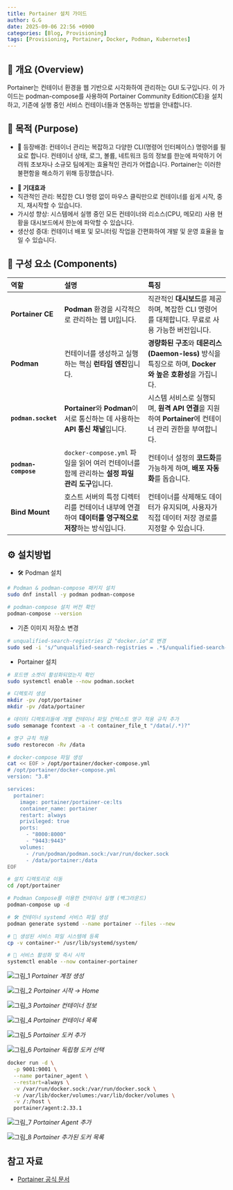 ```yaml
---
title: Portainer 설치 가이드
author: G.G
date: 2025-09-06 22:56 +0900
categories: [Blog, Provisioning]
tags: [Provisioning, Portainer, Docker, Podman, Kubernetes]
---
```


## 📘 개요 (Overview)
Portainer는 컨테이너 환경을 웹 기반으로 시각화하여 관리하는 GUI 도구입니다. 이 가이드는 podman-compose를 사용하여 Portainer Community Edition(CE)을 설치하고, 기존에 실행 중인 서비스 컨테이너들과 연동하는 방법을 안내합니다.

## 📌 목적 (Purpose)
- 🧭 등장배경: 컨테이너 관리는 복잡하고 다양한 CLI(명령어 인터페이스) 명령어를 필요로 합니다. 컨테이너 상태, 로그, 볼륨, 네트워크 등의 정보를 한눈에 파악하기 어려워 초보자나 소규모 팀에게는 효율적인 관리가 어렵습니다. Portainer는 이러한 불편함을 해소하기 위해 등장했습니다.

* **🎯 기대효과**
* 직관적인 관리: 복잡한 CLI 명령 없이 마우스 클릭만으로 컨테이너를 쉽게 시작, 중지, 재시작할 수 있습니다.
* 가시성 향상: 시스템에서 실행 중인 모든 컨테이너와 리소스(CPU, 메모리) 사용 현황을 대시보드에서 한눈에 파악할 수 있습니다.
* 생산성 증대: 컨테이너 배포 및 모니터링 작업을 간편화하여 개발 및 운영 효율을 높일 수 있습니다.

## 📝 구성 요소 (Components)

| 역할 | 설명 | 특징 |
| :--- | :--- | :--- |
| **Portainer CE** | **Podman** 환경을 시각적으로 관리하는 웹 UI입니다. | 직관적인 **대시보드**를 제공하며, 복잡한 CLI 명령어를 대체합니다. 무료로 사용 가능한 버전입니다. |
| **Podman** | 컨테이너를 생성하고 실행하는 핵심 **런타임 엔진**입니다. | **경량화된 구조**와 **데몬리스(Daemon-less)** 방식을 특징으로 하며, **Docker와 높은 호환성**을 가집니다. |
| **`podman.socket`** | **Portainer**와 **Podman**이 서로 통신하는 데 사용하는 **API 통신 채널**입니다. | 시스템 서비스로 실행되며, **원격 API 연결**을 지원하여 **Portainer**에 컨테이너 관리 권한을 부여합니다. |
| **`podman-compose`** | `docker-compose.yml` 파일을 읽어 여러 컨테이너를 함께 관리하는 **설정 파일 관리 도구**입니다. | 컨테이너 설정의 **코드화**를 가능하게 하며, **배포 자동화**를 돕습니다. |
| **Bind Mount** | 호스트 서버의 특정 디렉터리를 컨테이너 내부에 연결하여 **데이터를 영구적으로 저장**하는 방식입니다. | 컨테이너를 삭제해도 데이터가 유지되며, 사용자가 직접 데이터 저장 경로를 지정할 수 있습니다. |

## ⚙️ 설치방법

- 🛠️ Podman 설치

```bash
# Podman & podman-compose 패키지 설치
sudo dnf install -y podman podman-compose

# podman-compose 설치 버전 확인
podman-compose --version
```

- 기존 이미지 저장소 변경

```bash
# unqualified-search-registries 값 "docker.io"로 변경
sudo sed -i 's/^unqualified-search-registries = .*$/unqualified-search-registries = ["docker.io"]/' /etc/containers/registries.conf
```

- Portainer 설치

```bash
# 포드맨 소켓이 활성화되었는지 확인
sudo systemctl enable --now podman.socket

# 디렉토리 생성
mkdir -pv /opt/portainer
mkdir -pv /data/portainer

# 데이터 디렉토리들에 개별 컨테이너 파일 컨텍스트 영구 적용 규칙 추가
sudo semanage fcontext -a -t container_file_t "/data(/.*)?"

# 영구 규칙 적용
sudo restorecon -Rv /data
```

```bash
# docker-compose 파일 생성
cat << EOF > /opt/portainer/docker-compose.yml
# /opt/portainer/docker-compose.yml
version: "3.8"

services:
  portainer:
    image: portainer/portainer-ce:lts
    container_name: portainer
    restart: always
    privileged: true
    ports:
      - "8000:8000"
      - "9443:9443"
    volumes:
      - /run/podman/podman.sock:/var/run/docker.sock
      - /data/portainer:/data
EOF
```

```bash
# 설치 디렉토리로 이동
cd /opt/portainer

# Podman Compose를 이용한 컨테이너 실행 (백그라운드)
podman-compose up -d

# 🛠️ 컨테이너 systemd 서비스 파일 생성
podman generate systemd --name portainer --files --new

# 📂 생성된 서비스 파일 시스템에 등록
cp -v container-* /usr/lib/systemd/system/

# 🚀 서비스 활성화 및 즉시 시작
systemctl enable --now container-portainer
```

![그림_1](/assets/img/2025-09-06/그림1.png)
_Portainer 계정 생성_

![그림_2](/assets/img/2025-09-06/그림2.png)
_Portainer 시작 → Home_

![그림_3](/assets/img/2025-09-06/그림3.png)
_Portainer 컨테이너 정보_

![그림_4](/assets/img/2025-09-06/그림4.png)
_Portainer 컨테이너 목록_

![그림_5](/assets/img/2025-09-06/그림5.png)
_Portainer 도커 추가_

![그림_6](/assets/img/2025-09-06/그림6.png)
_Portainer 독립형 도커 선택_

```bash
docker run -d \
  -p 9001:9001 \
  --name portainer_agent \
  --restart=always \
  -v /var/run/docker.sock:/var/run/docker.sock \
  -v /var/lib/docker/volumes:/var/lib/docker/volumes \
  -v /:/host \
  portainer/agent:2.33.1
```

![그림_7](/assets/img/2025-09-06/그림7.png)
_Portainer Agent 추가_

![그림_8](/assets/img/2025-09-06/그림8.png)
_Portainer 추가된 도커 목록_

## 참고 자료
- [Portainer 공식 문서](https://docs.portainer.io/start/install-ce/server/podman/linux)
